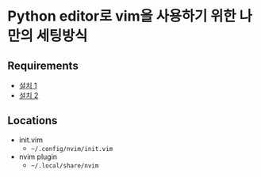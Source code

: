# Python editor로 vim을 사용하기 위한 나만의 세팅방식

## Requirements
* [설치 1](https://skdy33.github.io/2017/10/04/NeoVIm/)
* [설치 2](https://skdy33.github.io/2017/10/05/NeoVim_for_python/)


## Locations
* init.vim
	* ```~/.config/nvim/init.vim```
* nvim plugin
	* ```~/.local/share/nvim```


